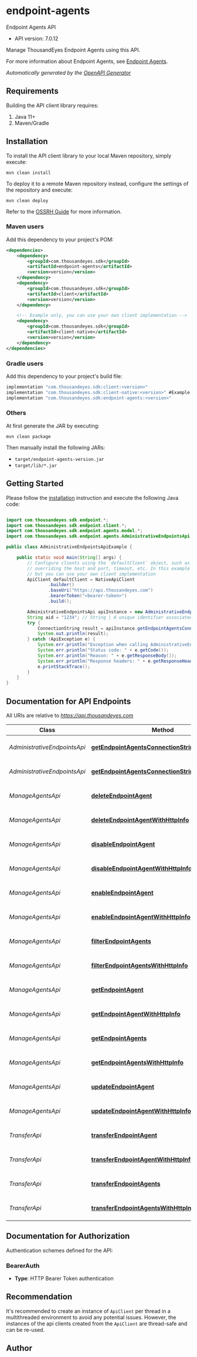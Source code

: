 # endpoint-agents

Endpoint Agents API

- API version: 7.0.12

Manage ThousandEyes Endpoint Agents using this API. 

For more information about Endpoint Agents, see [Endpoint Agents](https://docs.thousandeyes.com/product-documentation/global-vantage-points/endpoint-agents).


*Automatically generated by the [OpenAPI Generator](https://openapi-generator.tech)*

## Requirements

Building the API client library requires:

1. Java 11+
2. Maven/Gradle

## Installation

To install the API client library to your local Maven repository, simply execute:

```shell
mvn clean install
```

To deploy it to a remote Maven repository instead, configure the settings of the repository and execute:

```shell
mvn clean deploy
```

Refer to the [OSSRH Guide](http://central.sonatype.org/pages/ossrh-guide.html) for more information.

### Maven users

Add this dependency to your project's POM:

```xml
<dependencies>
    <dependency>
        <groupId>com.thousandeyes.sdk</groupId>
        <artifactId>endpoint-agents</artifactId>
        <version>version</version>
    </dependency>
    <dependency>
        <groupId>com.thousandeyes.sdk</groupId>
        <artifactId>client</artifactId>
        <version>version</version>
    </dependency>

    <!-- Example only, you can use your own client implementation -->
    <dependency>
        <groupId>com.thousandeyes.sdk</groupId>
        <artifactId>client-native</artifactId>
        <version>version</version>
    </dependency>
</dependencies>

```

### Gradle users

Add this dependency to your project's build file:

```groovy
implementation "com.thousandeyes.sdk:client:<version>"
implementation "com.thousandeyes.sdk:client-native:<version>" #Example only, you can use your own client implementation
implementation "com.thousandeyes.sdk:endpoint-agents:<version>"
```

### Others

At first generate the JAR by executing:

```shell
mvn clean package
```

Then manually install the following JARs:

- `target/endpoint-agents-version.jar`
- `target/lib/*.jar`

## Getting Started

Please follow the [installation](#installation) instruction and execute the following Java code:

```java

import com.thousandeyes.sdk.endpoint.*;
import com.thousandeyes.sdk.endpoint.client.*;
import com.thousandeyes.sdk.endpoint.agents.model.*;
import com.thousandeyes.sdk.endpoint.agents.AdministrativeEndpointsApi;

public class AdministrativeEndpointsApiExample {

    public static void main(String[] args) {
        // Configure clients using the `defaultClient` object, such as
        // overriding the host and port, timeout, etc. In this example we are using the NativeApiClient
        // but you can use your own client implementation
        ApiClient defaultClient = NativeApiClient
                .builder()
                .baseUri("https://api.thousandeyes.com")
                .bearerToken("<bearer-token>")
                .build();

        AdministrativeEndpointsApi apiInstance = new AdministrativeEndpointsApi(defaultClient);
        String aid = "1234"; // String | A unique identifier associated with your account group. You can retrieve your `AccountGroupId` from the `/account-groups` endpoint. Note that you must be assigned to the target account group. Specifying this parameter without being assigned to the target account group will result in an error response.
        try {
            ConnectionString result = apiInstance.getEndpointAgentsConnectionString(aid);
            System.out.println(result);
        } catch (ApiException e) {
            System.err.println("Exception when calling AdministrativeEndpointsApi#getEndpointAgentsConnectionString");
            System.err.println("Status code: " + e.getCode());
            System.err.println("Reason: " + e.getResponseBody());
            System.err.println("Response headers: " + e.getResponseHeaders());
            e.printStackTrace();
        }
    }
}

```

## Documentation for API Endpoints

All URIs are relative to *https://api.thousandeyes.com*

Class | Method | HTTP request | Description
------------ | ------------- | ------------- | -------------
*AdministrativeEndpointsApi* | [**getEndpointAgentsConnectionString**](docs/AdministrativeEndpointsApi.md#getEndpointAgentsConnectionString) | **GET** /v7/endpoint/agents/connection-string | Get agent connection string
*AdministrativeEndpointsApi* | [**getEndpointAgentsConnectionStringWithHttpInfo**](docs/AdministrativeEndpointsApi.md#getEndpointAgentsConnectionStringWithHttpInfo) | **GET** /v7/endpoint/agents/connection-string | Get agent connection string
*ManageAgentsApi* | [**deleteEndpointAgent**](docs/ManageAgentsApi.md#deleteEndpointAgent) | **DELETE** /v7/endpoint/agents/{agentId} | Delete endpoint agent
*ManageAgentsApi* | [**deleteEndpointAgentWithHttpInfo**](docs/ManageAgentsApi.md#deleteEndpointAgentWithHttpInfo) | **DELETE** /v7/endpoint/agents/{agentId} | Delete endpoint agent
*ManageAgentsApi* | [**disableEndpointAgent**](docs/ManageAgentsApi.md#disableEndpointAgent) | **POST** /v7/endpoint/agents/{agentId}/disable | Disable endpoint agent
*ManageAgentsApi* | [**disableEndpointAgentWithHttpInfo**](docs/ManageAgentsApi.md#disableEndpointAgentWithHttpInfo) | **POST** /v7/endpoint/agents/{agentId}/disable | Disable endpoint agent
*ManageAgentsApi* | [**enableEndpointAgent**](docs/ManageAgentsApi.md#enableEndpointAgent) | **POST** /v7/endpoint/agents/{agentId}/enable | Enable endpoint agent
*ManageAgentsApi* | [**enableEndpointAgentWithHttpInfo**](docs/ManageAgentsApi.md#enableEndpointAgentWithHttpInfo) | **POST** /v7/endpoint/agents/{agentId}/enable | Enable endpoint agent
*ManageAgentsApi* | [**filterEndpointAgents**](docs/ManageAgentsApi.md#filterEndpointAgents) | **POST** /v7/endpoint/agents/filter | Filter endpoint agents
*ManageAgentsApi* | [**filterEndpointAgentsWithHttpInfo**](docs/ManageAgentsApi.md#filterEndpointAgentsWithHttpInfo) | **POST** /v7/endpoint/agents/filter | Filter endpoint agents
*ManageAgentsApi* | [**getEndpointAgent**](docs/ManageAgentsApi.md#getEndpointAgent) | **GET** /v7/endpoint/agents/{agentId} | Retrieve endpoint agent
*ManageAgentsApi* | [**getEndpointAgentWithHttpInfo**](docs/ManageAgentsApi.md#getEndpointAgentWithHttpInfo) | **GET** /v7/endpoint/agents/{agentId} | Retrieve endpoint agent
*ManageAgentsApi* | [**getEndpointAgents**](docs/ManageAgentsApi.md#getEndpointAgents) | **GET** /v7/endpoint/agents | List endpoint agents
*ManageAgentsApi* | [**getEndpointAgentsWithHttpInfo**](docs/ManageAgentsApi.md#getEndpointAgentsWithHttpInfo) | **GET** /v7/endpoint/agents | List endpoint agents
*ManageAgentsApi* | [**updateEndpointAgent**](docs/ManageAgentsApi.md#updateEndpointAgent) | **PATCH** /v7/endpoint/agents/{agentId} | Update endpoint agent
*ManageAgentsApi* | [**updateEndpointAgentWithHttpInfo**](docs/ManageAgentsApi.md#updateEndpointAgentWithHttpInfo) | **PATCH** /v7/endpoint/agents/{agentId} | Update endpoint agent
*TransferApi* | [**transferEndpointAgent**](docs/TransferApi.md#transferEndpointAgent) | **POST** /v7/endpoint/agents/{agentId}/transfer | Transfer endpoint agent
*TransferApi* | [**transferEndpointAgentWithHttpInfo**](docs/TransferApi.md#transferEndpointAgentWithHttpInfo) | **POST** /v7/endpoint/agents/{agentId}/transfer | Transfer endpoint agent
*TransferApi* | [**transferEndpointAgents**](docs/TransferApi.md#transferEndpointAgents) | **POST** /v7/endpoint/agents/transfer/bulk | Bulk transfer agents
*TransferApi* | [**transferEndpointAgentsWithHttpInfo**](docs/TransferApi.md#transferEndpointAgentsWithHttpInfo) | **POST** /v7/endpoint/agents/transfer/bulk | Bulk transfer agents


<a id="documentation-for-authorization"></a>
## Documentation for Authorization


Authentication schemes defined for the API:
<a id="BearerAuth"></a>
### BearerAuth


- **Type**: HTTP Bearer Token authentication


## Recommendation

It's recommended to create an instance of `ApiClient` per thread in a multithreaded environment to avoid any potential issues.
However, the instances of the api clients created from the `ApiClient` are thread-safe and can be re-used.

## Author



